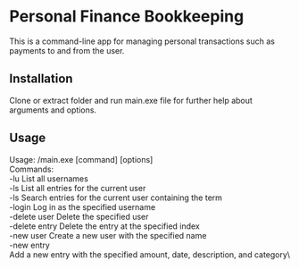 # Personal Finance Bookkeeping

This is a command-line app for managing personal transactions such as payments to and from the user.

## Installation

Clone or extract folder and run main.exe file for further help about arguments and options.



## Usage

Usage: /main.exe [command] [options]\
Commands:\
  -lu                      List all usernames\
  -ls                      List all entries for the current user\
  -ls <keyword>            Search entries for the current user containing the term\
  -login <username>        Log in as the specified username\
  -delete user <username>  Delete the specified user\
  -delete entry <index>    Delete the entry at the specified index\
  -new user <username>     Create a new user with the specified name\
  -new entry <amount> <transactor> <date> <category>\
                        Add a new entry with the specified amount, date, description, and category\
